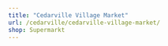 ```yaml
---
title: "Cedarville Village Market"
url: /cedarville/cedarville-village-market/
shop: Supermarkt
---
```

